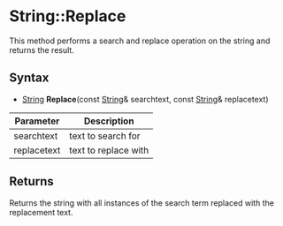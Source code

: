 # String::Replace #
This method performs a search and replace operation on the string and returns the result.

## Syntax ##
- [String](String.md) **Replace**(const [String](String.md)& searchtext, const [String](String)& replacetext)

| Parameter | Description |
| --- | --- |
| searchtext | text to search for |
| replacetext | text to replace with |

## Returns ##
Returns the string with all instances of the search term replaced with the replacement text.
